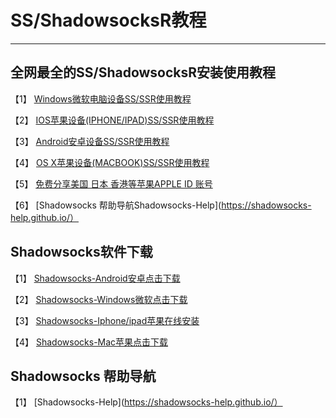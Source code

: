 
# SS/ShadowsocksR教程

<hr>

## 全网最全的SS/ShadowsocksR安装使用教程

【1】 [Windows微软电脑设备SS/SSR使用教程](/微软/)

【2】 [IOS苹果设备(IPHONE/IPAD)SS/SSR使用教程](/ios/)

【3】 [Android安卓设备SS/SSR使用教程](/Android/)

【4】 [OS X苹果设备(MACBOOK)SS/SSR使用教程](/Mac/)

【5】 [免费分享美国 日本 香港等苹果APPLE ID 账号](/AppleID/)

【6】 [Shadowsocks 帮助导航Shadowsocks-Help](https://shadowsocks-help.github.io/）

## Shadowsocks软件下载

【1】 [Shadowsocks-Android安卓点击下载](https://raw.githubusercontent.com/ss-ssr/download/master/shadowsocks-android.apk)

【2】 [Shadowsocks-Windows微软点击下载](https://raw.githubusercontent.com/ss-ssr/download/master/shadowsocks-windows.zip)

【3】  [Shadowsocks-Iphone/ipad苹果在线安装](https://shadowsocks-help.github.io/ios/)

【4】  [Shadowsocks-Mac苹果点击下载](https://raw.githubusercontent.com/ss-ssr/download/master/shadowsocks-mac.zip)

## Shadowsocks 帮助导航

【1】 [Shadowsocks-Help](https://shadowsocks-help.github.io/）
